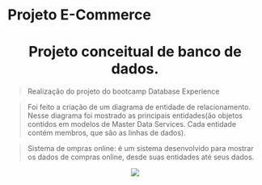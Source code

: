 # Projeto E-Commerce
 <h1 align="center"> Projeto conceitual de banco de dados. </h1>
 
>Realização do projeto do bootcamp Database Experience

>Foi feito a criação de um diagrama de entidade de relacionamento. Nesse diagrama foi mostrado as principais entidades(ão objetos contidos em modelos de Master Data Services. Cada entidade contém membros, que são as linhas de dados). 

>Sistema de ompras online: é um sistema desenvolvido para mostrar os dados de compras online, desde suas entidades até seus dados.

<p align="center">
<img src=![DiagramaER 1](https://user-images.githubusercontent.com/104179960/187201553-b56f3148-aa5e-46d8-87fa-17fafd456df8.png)
/>
</p>
